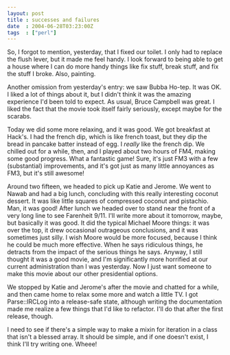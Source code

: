 ```yaml
---
layout: post
title : successes and failures
date  : 2004-06-28T03:23:00Z
tags  : ["perl"]
---
```

So, I forgot to mention, yesterday, that I fixed our toilet.  I only had to replace the flush lever, but it made me feel handy.  I look forward to being able to get a house where I can do more handy things like fix stuff, break stuff, and fix the stuff I broke.  Also, painting.

Another omission from yesterday's entry: we saw Bubba Ho-tep.  It was OK.  I liked a lot of things about it, but I didn't think it was the amazing experience I'd been told to expect.  As usual, Bruce Campbell was great.  I liked the fact that the movie took itself fairly seriously, except maybe for the scarabs.

Today we did some more relaxing, and it was good.  We got breakfast at Hack's. I had the french dip, which is like french toast, but they dip the bread in pancake batter instead of egg.  I <em>really</em> like the french dip.  We chilled out for a while, then, and I played about two hours of FM4, making some good progress.  What a fantastic game!  Sure, it's just FM3 with a few (substantial) improvements, and it's got just as many little annoyances as FM3, but it's still awesome!

Around two fifteen, we headed to pick up Katie and Jerome.  We went to Nawab and had a big lunch, concluding with this really interesting coconut dessert. It was like little squares of compressed coconut and pistachio.  Man, it was good!  After lunch we headed over to stand near the front of a very long line to see Farenheit 9/11.  I'll write more about it tomorrow, maybe, but basically it was good.  It did the typical Michael Moore things: it was over the top, it drew occasional outrageous conclusions, and it was sometimes just silly.  I wish Moore would be more focused, because I think he could be much more effective.  When he says ridiculous things, he detracts from the impact of the serious things he says.  Anyway, I still thought it was a good movie, and I'm significantly more horrified at our current administration than I was yesterday.  Now I just want someone to make this movie about our other presidential options.

We stopped by Katie and Jerome's after the movie and chatted for a while, and then came home to relax some more and watch a little TV.  I got Parse::IRCLog into a release-safe state, although writing the documentation made me realize a few things that I'd like to refactor.  I'll do that after the first release, though.

I need to see if there's a simple way to make a mixin for iteration in a class that isn't a blessed array.  It should be simple, and if one doesn't exist, I think I'll try writing one.  Wheee!
